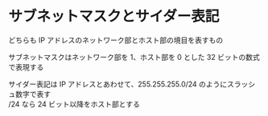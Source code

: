 # サブネットマスクとサイダー表記

どちらも IP アドレスのネットワーク部とホスト部の境目を表すもの

サブネットマスクはネットワーク部を 1、ホスト部を 0 とした 32 ビットの数式で表現する

サイダー表記は IP アドレスとあわせて、255.255.255.0/24 のようにスラッシュ数字で表す  
/24 なら 24 ビット以降をホスト部とする
